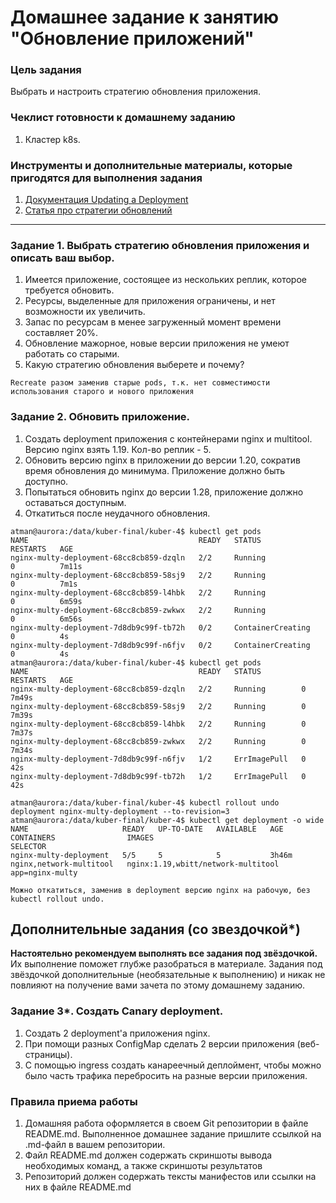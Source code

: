 # Домашнее задание к занятию "Обновление приложений"

### Цель задания

Выбрать и настроить стратегию обновления приложения.

### Чеклист готовности к домашнему заданию

1. Кластер k8s.

### Инструменты и дополнительные материалы, которые пригодятся для выполнения задания

1. [Документация Updating a Deployment](https://kubernetes.io/docs/concepts/workloads/controllers/deployment/#updating-a-deployment)
2. [Статья про стратегии обновлений](https://habr.com/ru/companies/flant/articles/471620/)

-----

### Задание 1. Выбрать стратегию обновления приложения и описать ваш выбор.

1. Имеется приложение, состоящее из нескольких реплик, которое требуется обновить.
2. Ресурсы, выделенные для приложения ограничены, и нет возможности их увеличить.
3. Запас по ресурсам в менее загруженный момент времени составляет 20%.
4. Обновление мажорное, новые версии приложения не умеют работать со старыми.
5. Какую стратегию обновления выберете и почему?
```
Recreate разом заменив старые pods, т.к. нет совместимости использования старого и нового приложения
```
### Задание 2. Обновить приложение.

1. Создать deployment приложения с контейнерами nginx и multitool. Версию nginx взять 1.19. Кол-во реплик - 5.
2. Обновить версию nginx в приложении до версии 1.20, сократив время обновления до минимума. Приложение должно быть доступно.
3. Попытаться обновить nginx до версии 1.28, приложение должно оставаться доступным.
4. Откатиться после неудачного обновления.
```
atman@aurora:/data/kuber-final/kuber-4$ kubectl get pods
NAME                                      READY   STATUS              RESTARTS   AGE
nginx-multy-deployment-68cc8cb859-dzqln   2/2     Running             0          7m11s
nginx-multy-deployment-68cc8cb859-58sj9   2/2     Running             0          7m1s
nginx-multy-deployment-68cc8cb859-l4hbk   2/2     Running             0          6m59s
nginx-multy-deployment-68cc8cb859-zwkwx   2/2     Running             0          6m56s
nginx-multy-deployment-7d8db9c99f-tb72h   0/2     ContainerCreating   0          4s
nginx-multy-deployment-7d8db9c99f-n6fjv   0/2     ContainerCreating   0          4s
atman@aurora:/data/kuber-final/kuber-4$ kubectl get pods
NAME                                      READY   STATUS         RESTARTS   AGE
nginx-multy-deployment-68cc8cb859-dzqln   2/2     Running        0          7m49s
nginx-multy-deployment-68cc8cb859-58sj9   2/2     Running        0          7m39s
nginx-multy-deployment-68cc8cb859-l4hbk   2/2     Running        0          7m37s
nginx-multy-deployment-68cc8cb859-zwkwx   2/2     Running        0          7m34s
nginx-multy-deployment-7d8db9c99f-n6fjv   1/2     ErrImagePull   0          42s
nginx-multy-deployment-7d8db9c99f-tb72h   1/2     ErrImagePull   0          42s

atman@aurora:/data/kuber-final/kuber-4$ kubectl rollout undo deployment nginx-multy-deployment --to-revision=3
atman@aurora:/data/kuber-final/kuber-4$ kubectl get deployment -o wide
NAME                     READY   UP-TO-DATE   AVAILABLE   AGE     CONTAINERS                IMAGES                               SELECTOR
nginx-multy-deployment   5/5     5            5           3h46m   nginx,network-multitool   nginx:1.19,wbitt/network-multitool   app=nginx-multy

Можно откатиться, заменив в deployment версию nginx на рабочую, без kubectl rollout undo.
```

## Дополнительные задания (со звездочкой*)

**Настоятельно рекомендуем выполнять все задания под звёздочкой.**   Их выполнение поможет глубже разобраться в материале.
Задания под звёздочкой дополнительные (необязательные к выполнению) и никак не повлияют на получение вами зачета по этому домашнему заданию.

### Задание 3*. Создать Canary deployment.

1. Создать 2 deployment'а приложения nginx.
2. При помощи разных ConfigMap сделать 2 версии приложения (веб-страницы).
3. С помощью ingress создать канареечный деплоймент, чтобы можно было часть трафика перебросить на разные версии приложения.

### Правила приема работы

1. Домашняя работа оформляется в своем Git репозитории в файле README.md. Выполненное домашнее задание пришлите ссылкой на .md-файл в вашем репозитории.
2. Файл README.md должен содержать скриншоты вывода необходимых команд, а также скриншоты результатов
3. Репозиторий должен содержать тексты манифестов или ссылки на них в файле README.md
